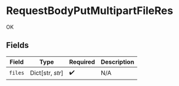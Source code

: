 # RequestBodyPutMultipartFileRes

OK


## Fields

| Field              | Type               | Required           | Description        |
| ------------------ | ------------------ | ------------------ | ------------------ |
| `files`            | Dict[str, *str*]   | :heavy_check_mark: | N/A                |
